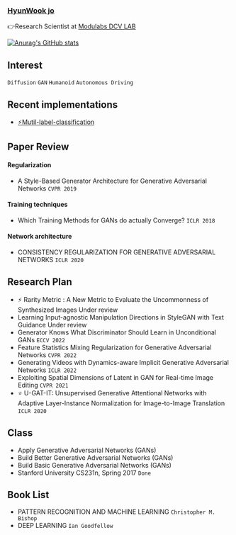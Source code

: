 
### [**HyunWook jo**](https://subsequent-napkin-f74.notion.site/Make-everyone-s-life-more-fun-via-AI-d6a1722a5aee470a95b82cc84c86c998)




<!--
<a href="https://www.instagram.com/wxxk._o/" target="_blank"><img src = "https://img.shields.io/badge/-Instagram-black?logo=Instagram&logoColor=E4405F"></a>
-->


👉Research Scientist at  [Modulabs DCV LAB](https://modulabs.co.kr/product/lab-9156-2022-11-16-122419/)

[![Anurag's GitHub stats](https://github-readme-stats.vercel.app/api?username=ugiugi0823)](https://github.com/ugiugi0823/github-readme-stats)


## Interest
`Diffusion` `GAN` `Humanoid` `Autonomous Driving`



## Recent implementations
- [⚡Mutil-label-classification](https://github.com/ugiugi0823/DACON-4D)



## Paper Review
#### Regularization
- A Style-Based Generator Architecture for Generative Adversarial Networks `CVPR 2019`

#### Training techniques
- Which Training Methods for GANs do actually Converge? `ICLR 2018`

#### Network architecture
- CONSISTENCY REGULARIZATION FOR GENERATIVE ADVERSARIAL NETWORKS `ICLR 2020`



## Research Plan
- ⚡ Rarity Metric : A New Metric to Evaluate the Uncommonness of Synthesized Images Under review
- Learning Input-agnostic Manipulation Directions in StyleGAN with Text Guidance Under review
- Generator Knows What Discriminator Should Learn in Unconditional GANs `ECCV 2022`
- Feature Statistics Mixing Regularization for Generative Adversarial Networks `CVPR 2022`
- Generating Videos with Dynamics-aware Implicit Generative Adversarial Networks `ICLR 2022`
- Exploiting Spatial Dimensions of Latent in GAN for Real-time Image Editing `CVPR 2021`
- ⭐ U-GAT-IT: Unsupervised Generative Attentional Networks with Adaptive Layer-Instance Normalization for Image-to-Image Translation `ICLR 2020`






## Class
- Apply Generative Adversarial Networks (GANs)
- Build Better Generative Adversarial Networks (GANs)
- Build Basic Generative Adversarial Networks (GANs)
- Stanford University CS231n, Spring 2017 `Done`





## Book List
- PATTERN RECOGNITION AND MACHINE LEARNING `Christopher M. Bishop`
- DEEP LEARNING `Ian Goodfellow`



<!--
**ugiugi0823/ugiugi0823** is a ✨ _special_ ✨ repository because its `README.md` (this file) appears on your GitHub profile.


- 🔭 I’m currently working on ...
- 🌱 I’m currently learning ...
- 👯 I’m looking to collaborate on ...
- 🤔 I’m looking for help with ...
- 💬 Ask me about ...
- 📫 How to reach me: ...
- 😄 Pronouns: ...
- ⚡ Fun fact: ...
-->
